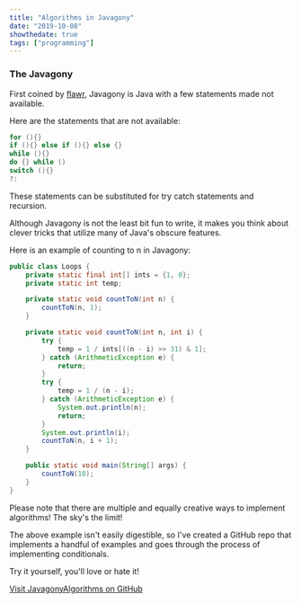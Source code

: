 ```yaml
---
title: "Algorithms in Javagony"
date: "2019-10-08"
showthedate: true
tags: ["programming"]
---
```


<script async src="https://buttons.github.io/buttons.js"></script>

### The Javagony

First coined by [flawr](https://chat.stackexchange.com/users/122082/flawr),
Javagony is Java with a few statements made not available.

Here are the statements that are not available:

```java
for (){}
if (){} else if (){} else {}
while (){}
do {} while ()
switch (){}
?:
```

These statements can be substituted for try catch statements and recursion.

Although Javagony is not the least bit fun to write, it makes you think about
clever tricks that utilize many of Java's obscure features.

Here is an example of counting to n in Javagony:

```java {linenos=table}
public class Loops {
    private static final int[] ints = {1, 0};
    private static int temp;

    private static void countToN(int n) {
        countToN(n, 1);
    }

    private static void countToN(int n, int i) {
        try {
            temp = 1 / ints[((n - i) >> 31) & 1];
        } catch (ArithmeticException e) {
            return;
        }
        try {
            temp = 1 / (n - i);
        } catch (ArithmeticException e) {
            System.out.println(n);
            return;
        }
        System.out.println(i);
        countToN(n, i + 1);
    }

    public static void main(String[] args) {
        countToN(10);
    }
}
```

Please note that there are multiple and equally creative ways to implement algorithms! The sky's the limit!

The above example isn't easily digestible, so I've created a GitHub repo that implements a handful of examples and goes through the process of implementing conditionals.

Try it yourself, you'll love or hate it!

<a class="github-button" href="https://github.com/darenliang/JavagonyAlgorithms" data-size="large" aria-label="Visit JavagonyAlgorithms on GitHub">
Visit JavagonyAlgorithms on GitHub</a>
